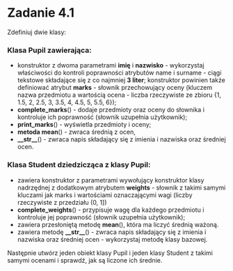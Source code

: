 # Zadanie 4.1

Zdefiniuj dwie klasy:

### Klasa Pupil zawierająca:
- konstruktor z dwoma parametrami **imię** i **nazwisko** - wykorzystaj właściwości
do kontroli poprawności atrybutów name i surname - ciągi tekstowe składające
się z co najmniej **3 liter**; konstruktor powinien także definiować atrybut **marks** -
słownik przechowujący oceny (kluczem nazwa przedmiotu a wartością ocena -
liczba rzeczywiste ze zbioru {1, 1.5, 2, 2.5, 3, 3.5, 4, 4.5, 5, 5.5, 6});
- **complete_marks**() - dodaje przedmioty oraz oceny do słownika i kontroluje ich
poprawność (słownik uzupełnia użytkownik);
- **print_marks**() - wyświetla przedmioty i oceny;
- **metoda mean**() - zwraca średnią z ocen,
- **\_\_str__**() - zwraca napis składający się z imienia i nazwiska oraz średniej ocen.

### Klasa Student dziedzicząca z klasy Pupil:
- zawiera konstruktor z parametrami wywołujący konstruktor klasy nadrzędnej z
dodatkowym atrybutem **weights** - słownik z takimi samymi kluczami jak marks
i wartościami oznaczającymi wagi (liczby rzeczywiste z przedziału (0, 1])
- **complete_weights**() - przypisuje wagę dla każdego przedmiotu i kontroluje jej
poprawność (słownik uzupełnia użytkownik);
- zawiera przesłoniętą metodę **mean**(), która ma liczyć średnią ważoną.
- zawiera metodę **\_\_str__**() - zwraca napis składający się z imienia i nazwiska oraz
średniej ocen - wykorzystaj metodę klasy bazowej.

Następnie utwórz jeden obiekt klasy Pupil i jeden klasy Student z takimi samymi ocenami i sprawdź, jak są liczone ich średnie.